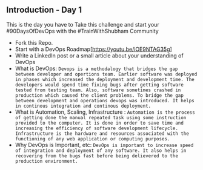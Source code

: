 ## Introduction - Day 1

This is the day you have to Take this challenge and start your #90DaysOfDevOps with the #TrainWithShubham Community

- Fork this Repo.
- Start with a DevOps Roadmap[https://youtu.be/iOE9NTAG35g]
- Write a LinkedIn post or a small article about your understanding of DevOps
 - What is DevOps: 
 ``Devops is a methodalogy that bridges the gap between developer and opertions team. Earlier software was deployed in phases which increased the deployment and development time. The developers would spend time fixing bugs after getting software tested from testing team. Also, software sometimes crashed in production which caused the client problems. To bridge the gap between development and operations devops was introduced. It helps in continous integration and continous deployment.``
 - What is Automation, Scaling, Infrastructure : 
 ``Automation is the process of getting done the manual repeated task using some instruction provided to the computer. It is done in order to save time and increasing the efficiency of software development lifecycle. Infrastructure is the hardware and resources associated with the functioning of any web application or computing purposes.`` 
 - Why DevOps is Important, etc: 
 ``DevOps is important to increase speed of integration and deployment of any software. It also helps in recovering from the bugs fast before being delievered to the production environment.``
